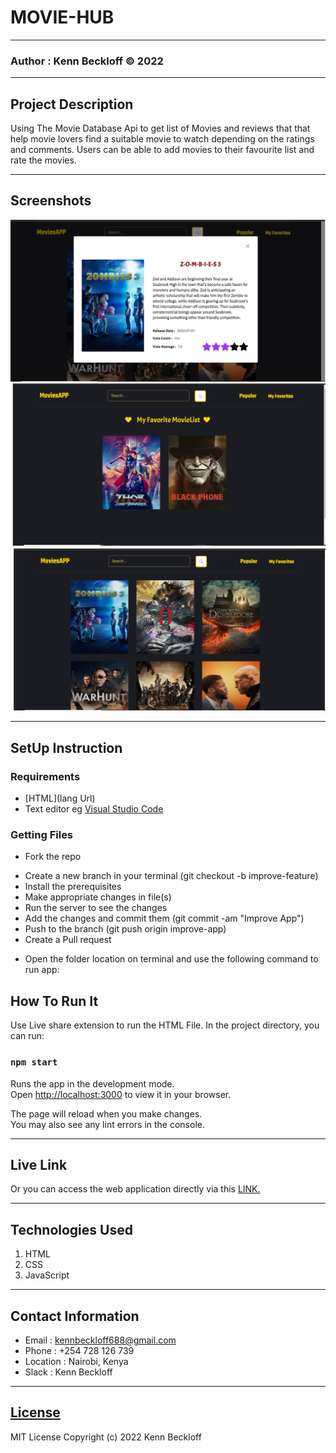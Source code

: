 # MOVIE-HUB
*****
### Author : Kenn Beckloff © 2022
****
## Project Description
Using The Movie Database Api to get list of Movies and reviews that that help movie lovers find a suitable movie to watch depending on the ratings and comments. Users can be able to add movies to their favourite list and rate the movies.
******

## Screenshots
 ![image](./src/images/Mdesc.png)
 ![image](./src/images/Mfav.png)
 ![image](./src/images/Mhome.png)
 
********
## SetUp Instruction
### Requirements
* [HTML](lang Url)
* Text editor eg [Visual Studio Code](https://code.visualstudio.com/download)


### Getting Files
* Fork the repo
- Create a new branch in your terminal (git checkout -b improve-feature)
- Install the prerequisites
- Make appropriate changes in file(s)
- Run the server to see the changes
- Add the changes and commit them (git commit -am "Improve App")
- Push to the branch (git push origin improve-app)
- Create a Pull request
* Open the folder location on terminal and use the following command to run app:

## How To Run It
Use Live share extension to run the HTML File.
In the project directory, you can run:

### `npm start`

Runs the app in the development mode.\
Open [http://localhost:3000](http://localhost:3000) to view it in your browser.

The page will reload when you make changes.\
You may also see any lint errors in the console.

*****
## Live Link
Or you can access the web application directly via this [LINK.]([link.com/])
*****

## Technologies Used
1. HTML
2. CSS
3. JavaScript

*****
## Contact Information
* Email : kennbeckloff688@gmail.com
* Phone : +254 728 126 739
* Location : Nairobi, Kenya
* Slack : Kenn Beckloff
*****
## [License](LICENSE)
MIT License
Copyright (c) 2022 Kenn Beckloff



